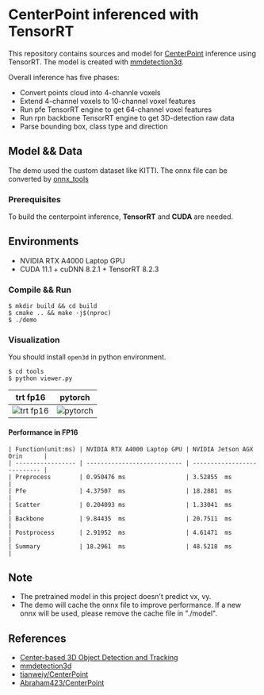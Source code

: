 #  CenterPoint inferenced with TensorRT

This repository contains sources and model for [CenterPoint](https://arxiv.org/abs/2006.11275) inference using TensorRT.
The model is created with [mmdetection3d](https://github.com/Tartisan/mmdetection3d).

Overall inference has five phases:

- Convert points cloud into 4-channle voxels
- Extend 4-channel voxels to 10-channel voxel features
- Run pfe TensorRT engine to get 64-channel voxel features
- Run rpn backbone TensorRT engine to get 3D-detection raw data
- Parse bounding box, class type and direction

## Model && Data

The demo used the custom dataset like KITTI.
The onnx file can be converted by [onnx_tools](https://github.com/Tartisan/mmdetection3d/tree/master/tools/onnx_tools/centerpoint)

### Prerequisites

To build the centerpoint inference, **TensorRT** and **CUDA** are needed.

## Environments

- NVIDIA RTX A4000 Laptop GPU
- CUDA 11.1 + cuDNN 8.2.1 + TensorRT 8.2.3

### Compile && Run

```shell
$ mkdir build && cd build
$ cmake .. && make -j$(nproc)
$ ./demo
```

### Visualization

You should install `open3d` in python environment.

```shell
$ cd tools
$ python viewer.py
```

| trt fp16 | pytorch |
| -------- | ------- |
| ![trt fp16](https://tva3.sinaimg.cn/large/0080fUsgly1h5gqbu1ie8j31c10qak9o.jpg) | ![pytorch](https://tvax2.sinaimg.cn/large/0080fUsgly1h532pas0xmj31ey0rlask.jpg) |


#### Performance in FP16

```
| Function(unit:ms) | NVIDIA RTX A4000 Laptop GPU | NVIDIA Jetson AGX Orin      |
| ----------------- | --------------------------- | --------------------------- |
| Preprocess        | 0.950476 ms                 | 3.52855  ms                 |
| Pfe               | 4.37507  ms                 | 18.2881  ms                 |
| Scatter           | 0.204093 ms                 | 1.33041  ms                 |
| Backbone          | 9.84435  ms                 | 20.7511  ms                 |
| Postprocess       | 2.91952  ms                 | 4.61471  ms                 |
| Summary           | 18.2961  ms                 | 48.5218  ms                 |
```

## Note

- The pretrained model in this project doesn't predict vx, vy.
- The demo will cache the onnx file to improve performance. If a new onnx will be used, please remove the cache file in "./model".

## References

- [Center-based 3D Object Detection and Tracking](https://arxiv.org/abs/2006.11275)
- [mmdetection3d](https://github.com/Tartisan/mmdetection3d)
- [tianweiy/CenterPoint](https://github.com/tianweiy/CenterPoint)
- [Abraham423/CenterPoint](https://github.com/Abraham423/CenterPoint)
